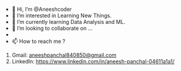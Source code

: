 - 👋 Hi, I’m @Aneeshcoder
- 👀 I’m interested in Learning New Things.
- 🌱 I’m currently learning Data Analysis and ML.
- 💞️ I’m looking to collaborate on ...
-
- 📫 How to reach me ? 
1. Gmail: aneeshpanchal840850@gmail.com
2. LinkedIn: https://www.linkedin.com/in/aneesh-panchal-04611a1a1/

